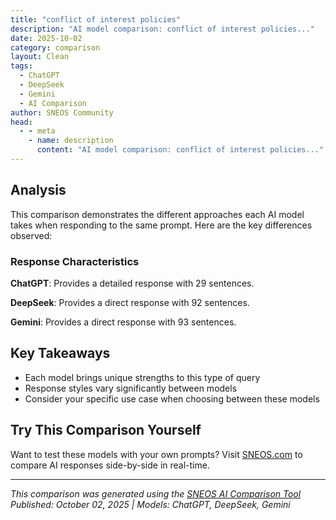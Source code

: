 ```yaml
---
title: "conflict of interest policies"
description: "AI model comparison: conflict of interest policies..."
date: 2025-10-02
category: comparison
layout: Clean
tags:
  - ChatGPT
  - DeepSeek
  - Gemini
  - AI Comparison
author: SNEOS Community
head:
  - - meta
    - name: description
      content: "AI model comparison: conflict of interest policies..."
---
```


<ChatComparison
  title="conflict of interest policies"
  prompt="conflict of interest policies"
  :responses='{"ChatGPT": "Conflict of interest policies are guidelines designed to help individuals and organizations identify, disclose, and manage situations where personal interests might conflict with professional duties or responsibilities. These policies ensure transparency, integrity, and fairness, preventing decisions that could be influenced by personal gain rather than the best interest of the organization or stakeholders.\n\n### Key Components of Conflict of Interest Policies:\n1. **Definition of Conflict of Interest:** \n Clearly explains what constitutes a conflict of interest, including financial interests, personal relationships, outside employment, gifts, or any situation that might compromise impartiality.\n\n2. **Scope and Applicability:** \n Identifies to whom the policy applies\u2014such as employees, board members, contractors, and consultants.\n\n3. **Disclosure Requirements:** \n Requires individuals to disclose any actual, potential, or perceived conflicts of interest promptly to a designated authority (e.g., compliance officer, ethics committee, or supervisor).\n\n4. **Review and Management:** \n Details the process for reviewing disclosures and determining appropriate actions. This may include recusal from decision-making, divestment of conflicting interests, or other mitigation measures.\n\n5. **Restrictions and Prohibitions:** \n Specifies activities or behaviors that are prohibited, such as accepting gifts above a certain value, using insider information for personal gain, or participating in transactions where there is a personal interest.\n\n6. **Enforcement and Consequences:** \n Outlines disciplinary actions for violations of the policy, which can range from warnings to termination or legal action.\n\n7. **Training and Awareness:** \n Promotes regular training and communication to ensure all relevant parties understand the policy and their responsibilities.\n\n### Example Summary of a Conflict of Interest Policy:\n\u003E Employees and board members must avoid any personal, financial, or other interests that might hinder their capability or willingness to perform their duties honestly and effectively. Any potential conflicts must be disclosed in writing to the compliance officer. The organization will assess the conflict and decide appropriate actions, which may include recusal or divestiture. Failure to comply with the policy may result in disciplinary measures. Ongoing training will be provided to ensure understanding and compliance.\n\n### Why They Matter:\n- **Protects Organizational Integrity:** Ensures decisions are made in the best interest of the organization and its stakeholders.\n- **Maintains Public Trust:** Demonstrates transparency and ethical behavior.\n- **Legal Compliance:** Helps organizations comply with laws and regulations.\n- **Prevents Fraud and Corruption:** Reduces risk of unethical or illegal actions.\n\nIf you need a more detailed policy template or specific advice tailored to a particular organization or sector, please let me know!", "DeepSeek": "Of course. Here is a comprehensive overview of conflict of interest (COI) policies, including their purpose, key components, best practices, and a sample template.\n\n### What is a Conflict of Interest (COI) Policy?\n\nA Conflict of Interest Policy is a formal, written document that outlines the procedures for identifying, disclosing, and managing situations where an individual\u0027s personal interests could improperly influence their professional judgment or obligations to an organization.\n\nThe core principle is **loyalty**. The policy ensures that decisions made by employees, board members, and volunteers are in the best interest of the organization, not for personal gain.\n\n### Why is a COI Policy Crucial?\n\n1. **Protects Integrity and Reputation:** It safeguards the organization\u0027s public image and trust among stakeholders, donors, clients, and the community.\n2. **Legal and Fiduciary Duty:** For non-profits and corporations, board members have a legal fiduciary duty to act in the organization\u0027s best interest. A COI policy is a key tool for fulfilling this duty.\n3. **Prevents Fraud and Abuse:** It creates a transparent process to prevent self-dealing, nepotism, and misuse of organizational assets.\n4. **Ensures Sound Decision-Making:** By mitigating bias, it helps ensure that organizational resources are used effectively and missions are advanced.\n5. **Mandatory for Compliance:** Many grant-making bodies, government agencies, and accrediting organizations require a formal COI policy.\n\n---\n\n### Key Components of an Effective COI Policy\n\nA robust policy typically includes the following sections:\n\n**1. Purpose and Philosophy**\n* A clear statement of why the policy exists, emphasizing the organization\u0027s commitment to ethical conduct and integrity.\n\n**2. Who is Covered?**\n* Specifies all individuals bound by the policy (e.g., all employees, board members, volunteers, key contractors, and sometimes even family members of covered persons).\n\n**3. Definition of Conflict of Interest**\n* Provides a clear definition and includes specific examples relevant to the organization. Common examples include:\n * **Financial Interests:** An employee has a significant financial stake in a vendor the organization is considering.\n * **Outside Employment:** A manager\u0027s second job is with a direct competitor.\n * **Nepotism:** Hiring, supervising, or promoting a close family member.\n * **Gifts and Gratuities:** Accepting substantial gifts from a vendor seeking a contract.\n * **Use of Assets:** Using the organization\u0027s property, information, or reputation for personal benefit.\n * **Board Conflicts:** A board member voting on a grant that would benefit another organization they lead.\n\n**4. Duty to Disclose**\n* Mandates that covered persons have an ongoing responsibility to disclose any actual or potential conflicts.\n* Specifies the process: *to whom* disclosures should be made (e.g., a supervisor, CEO, or a designated Ethics Officer/Board Committee) and *how* (typically via a written annual disclosure form, plus ad-hoc disclosures as new conflicts arise).\n\n**5. Review and Management Process**\n* Outlines the steps taken once a conflict is disclosed.\n* A designated committee (often a subset of the board for senior-level conflicts) reviews the disclosure.\n* The committee determines if a conflict exists and, if so, develops a management plan. This could involve:\n * **Recusal:** The person is removed from all discussion and voting on the matter.\n * **Restructuring Duties:** Changing job responsibilities to eliminate the conflict.\n * **Divestiture:** Requiring the individual to sell a financial interest.\n * **Recusal from Supervision:** Removing the person from any supervisory role over a relative.\n * **Documentation:** All decisions and management plans must be meticulously recorded in meeting minutes.\n\n**6. Confidentiality**\n* Assures that disclosures will be handled as confidentially as possible, sharing information only with those who have a legitimate need to know.\n\n**7. Consequences for Violations**\n* Clearly states that failure to disclose a conflict or violating the policy may result in disciplinary action, up to and including termination for employees or removal from the board.\n\n**8. Annual Affirmation**\n* Requires all covered persons to sign a statement annually affirming that they have read, understood, and complied with the policy.\n\n---\n\n### Best Practices for Implementation\n\n* **Tailor the Policy:** Don\u0027t just copy a template. Ensure the examples and rules are relevant to your specific organization\u0027s size, industry, and risks.\n* **Train and Communicate:** A policy is useless if no one knows about it. Conduct regular training sessions for all covered persons.\n* **Lead by Example:** The board and senior leadership must be the most diligent in adhering to the policy. Their behavior sets the tone for the entire organization.\n* **Make it a Living Document:** Review and update the policy regularly (e.g., every 1-2 years) to address new challenges.\n* **Foster a Culture of Openness:** Encourage disclosure by treating it as an act of integrity, not an admission of wrongdoing. The goal is to *manage* conflicts, not to punish people for having them.\n\n---\n\n### Sample Conflict of Interest Policy Template\n\n*(This is a general template. Consult with legal counsel to adapt it for your organization.)*\n\n**Policy on Conflict of Interest**\n\n**Article I: Purpose**\nThe purpose of this policy is to protect the interests of [Organization Name] when it is contemplating entering into a transaction or arrangement that might benefit the private interest of an officer, director, or key employee. This policy is intended to supplement but not replace any applicable state and federal laws governing conflict of interest applicable to nonprofit and charitable organizations.\n\n**Article II: Persons Covered**\nThis policy applies to all members of the Board of Directors, officers, and key employees of [Organization Name].\n\n**Article III: Definitions**\n* **Conflict of Interest:** A conflict of interest arises when a covered person\u0027s personal, financial, or other external interests could be seen as influencing their ability to act in the best interests of [Organization Name].\n* **Financial Interest:** A person has a financial interest if the person has, directly or indirectly, through business, investment, or family:\n * An ownership or investment interest in any entity with which the Organization has a transaction or arrangement;\n * A compensation arrangement with the Organization or with any entity or individual with which the Organization has a transaction or arrangement; or\n * A potential ownership or investment interest in, or compensation arrangement with, any entity or individual with which the Organization is negotiating a transaction or arrangement.\n\n**Article IV: Procedures for Disclosure**\n1. **Annual Disclosure:** Each covered person shall annually complete and sign a Disclosure Statement (see Exhibit A) identifying any potential conflicts of interest.\n2. **Ongoing Disclosure:** In addition to the annual disclosure, covered persons have a duty to disclose any new potential conflicts as they arise.\n\n**Article V: Review Process**\n1. The Board Chair shall appoint a Conflict of Interest Committee consisting of [e.g., three] disinterested board members.\n2. When a conflict is disclosed, the Committee shall:\n * Determine whether a conflict of interest exists.\n * If a conflict exists, determine whether the transaction is fair and reasonable to the Organization.\n * Develop and implement a management plan to address the conflict. This may include, but is not limited to, recusal from all discussions and votes related to the matter.\n\n**Article VI: Records**\nThe minutes of the Board and Committee meetings shall contain:\n* The names of the persons who disclosed a conflict.\n* The nature of the conflict.\n* Any action taken to address the conflict.\n\n**Article VII: Violations**\nFailure to disclose a known conflict or violation of this policy may subject the covered person to disciplinary action, up to and including removal from the Board or termination of employment.\n\n**Article VIII: Certification**\nEach covered person shall sign the following statement annually:\n*\u0022I have received a copy of the Conflict of Interest Policy, have read and understood it, and have agreed to comply with its terms. I have completed the Annual Disclosure Statement to the best of my knowledge.\u0022*\n\n---\n\n**Disclaimer:** This information is for educational purposes only and does not constitute legal advice. You should consult with a qualified attorney to draft or review a conflict of interest policy tailored to your organization\u0027s specific needs and legal requirements.", "Gemini": "Okay, let\u0027s break down conflict of interest (COI) policies. I\u0027ll cover what they are, why they\u0027re important, key elements, common examples, and things to consider when implementing or reviewing one.\n\n**What is a Conflict of Interest?**\n\nAt its core, a conflict of interest arises when an individual\u0027s personal interests (financial, personal relationships, etc.) could potentially compromise their objectivity, influence their decisions, or cause them to act in a way that is not in the best interest of the organization or the people it serves. It doesn\u0027t necessarily mean someone *will* act improperly, but it creates the *potential* for it.\n\n**Why are Conflict of Interest Policies Important?**\n\n* **Protecting Integrity and Reputation:** COI policies help maintain public trust, stakeholder confidence, and the overall integrity of the organization. A perceived or actual conflict can severely damage an organization\u0027s reputation.\n* **Ensuring Ethical Conduct:** They promote ethical behavior and responsible decision-making by providing clear guidelines and expectations.\n* **Compliance with Laws and Regulations:** Many industries and sectors (e.g., healthcare, finance, government) are subject to laws and regulations that require conflict of interest management.\n* **Preventing Financial Harm:** COIs can lead to financial losses, legal liabilities, and other negative consequences for the organization.\n* **Fairness and Impartiality:** They help ensure that decisions are made fairly and impartially, without undue influence.\n* **Good Governance:** Demonstrates a commitment to responsible governance.\n\n**Key Elements of a Conflict of Interest Policy:**\n\nA strong COI policy typically includes these elements:\n\n* **Purpose and Scope:**\n * A clear statement of the policy\u0027s objective (e.g., to promote ethical conduct, protect the organization\u0027s interests).\n * Who the policy applies to (e.g., employees, board members, volunteers, contractors).\n * What types of activities or situations are covered.\n* **Definition of Conflict of Interest:**\n * A clear and comprehensive definition of what constitutes a conflict of interest.\n * Examples of different types of conflicts (see \u0022Common Examples\u0022 below).\n* **Disclosure Requirements:**\n * A process for individuals to disclose potential or actual conflicts of interest.\n * The frequency of disclosure (e.g., annually, upon hire, when a new conflict arises).\n * Who the disclosure should be made to (e.g., supervisor, ethics officer, board committee).\n * A clear description of what information needs to be disclosed (e.g., nature of the interest, relationship to the organization).\n * A method for disclosing (e.g., online form, written statement).\n* **Review and Evaluation Process:**\n * How disclosed conflicts will be reviewed and evaluated.\n * Who is responsible for the review process (e.g., ethics committee, legal counsel).\n * The criteria used to assess the significance of the conflict.\n * Timelines for review and resolution.\n* **Management and Resolution Strategies:**\n * A range of options for managing or resolving conflicts, such as:\n * **Disclosure:** Acknowledging the conflict and making it transparent.\n * **Recusal:** Removing oneself from decision-making related to the conflict.\n * **Restrictions:** Limiting the individual\u0027s involvement in certain activities.\n * **Divestment:** Selling or relinquishing the conflicting interest.\n * **Independent Oversight:** Having an independent party monitor the situation.\n * **Management Plan:** Developing a written plan to mitigate the conflict.\n * Who is responsible for implementing and monitoring the chosen strategy.\n* **Consequences of Non-Compliance:**\n * Clearly defined consequences for failing to disclose a conflict of interest or violating the policy. These can range from warnings to termination of employment or contract.\n* **Training and Education:**\n * A commitment to providing training and education to individuals covered by the policy.\n * The content of the training (e.g., understanding the policy, identifying conflicts, disclosure procedures).\n * The frequency of training.\n* **Confidentiality:**\n * Provisions to protect the confidentiality of disclosed information, to the extent possible and appropriate.\n* **Policy Updates and Review:**\n * A schedule for reviewing and updating the policy to ensure it remains relevant and effective.\n* **Contact Information:**\n * The name and contact information of the person or department responsible for administering the policy.\n\n**Common Examples of Conflicts of Interest:**\n\n* **Financial Interests:**\n * Owning stock in a company that does business with the organization.\n * Receiving payments or gifts from a vendor or supplier.\n * Having a personal investment that could be affected by the organization\u0027s decisions.\n * Using company assets for personal gain.\n* **Relationships:**\n * Hiring or supervising a family member or close friend.\n * Awarding a contract to a company owned by a relative.\n * Participating in decisions that affect a personal relationship.\n* **Outside Employment or Activities:**\n * Working for a competitor or a company that does business with the organization.\n * Using company time or resources for personal business.\n * Serving on the board of a competing organization.\n* **Confidential Information:**\n * Using confidential information for personal gain or to benefit another organization.\n * Disclosing confidential information to unauthorized individuals.\n* **Gifts, Favors, and Entertainment:**\n * Accepting gifts, favors, or entertainment that could influence decisions.\n * Providing gifts, favors, or entertainment to influence others.\n* **Self-Dealing:**\n * Engaging in transactions with the organization where the individual has a personal interest. For example, selling property to the organization at an inflated price.\n\n**Things to Consider When Implementing or Reviewing a Conflict of Interest Policy:**\n\n* **Tailor the Policy:** The policy should be tailored to the specific organization, its industry, and its culture. A small non-profit will have different needs than a large corporation.\n* **Clarity and Simplicity:** Use clear, concise language that is easy to understand. Avoid legal jargon.\n* **Tone:** Strike a balance between being comprehensive and being overly burdensome. The policy should be seen as a tool to promote ethical conduct, not as a punitive measure.\n* **Enforcement:** A policy is only effective if it is consistently enforced.\n* **Training:** Provide regular training to ensure that individuals understand the policy and their obligations.\n* **Communication:** Communicate the policy clearly and regularly to all stakeholders.\n* **Documentation:** Maintain records of disclosures, reviews, and resolutions.\n* **Legal Review:** Have the policy reviewed by legal counsel to ensure it complies with all applicable laws and regulations.\n* **Culture of Ethics:** A COI policy is most effective when it is part of a broader culture of ethics and integrity.\n* **Anonymous Reporting:** Consider establishing a mechanism for anonymous reporting of potential conflicts of interest.\n* **Regular Updates:** Review and update the policy periodically to reflect changes in laws, regulations, and organizational practices.\n\n**In summary, a well-designed and implemented conflict of interest policy is a vital tool for protecting an organization\u0027s integrity, promoting ethical conduct, and ensuring responsible decision-making.** It requires a clear definition of what constitutes a conflict, a process for disclosure, a mechanism for review and resolution, and a commitment to training and enforcement.\n"}' 
  published-date="01:33"
/>

## Analysis

This comparison demonstrates the different approaches each AI model takes when responding to the same prompt. Here are the key differences observed:

### Response Characteristics

**ChatGPT**: Provides a detailed response with 29 sentences. 

**DeepSeek**: Provides a direct response with 92 sentences. 

**Gemini**: Provides a direct response with 93 sentences. 

## Key Takeaways

- Each model brings unique strengths to this type of query
- Response styles vary significantly between models
- Consider your specific use case when choosing between these models

## Try This Comparison Yourself

Want to test these models with your own prompts? Visit [SNEOS.com](https://sneos.com) to compare AI responses side-by-side in real-time.

---

*This comparison was generated using the [SNEOS AI Comparison Tool](https://sneos.com)*
*Published: October 02, 2025 | Models: ChatGPT, DeepSeek, Gemini*
